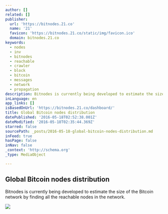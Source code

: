 ```yaml
---
author: []
related: []
publisher:
  url: 'https://bitnodes.21.co'
  name: '21'
  favicon: 'https://bitnodes.21.co/static/img/favicon.ico'
  domain: bitnodes.21.co
keywords:
  - nodes
  - inv
  - bitnodes
  - reachable
  - crawler
  - block
  - bitcoin
  - messages
  - network
  - propagation
description: Bitnodes is currently being developed to estimate the size of the Bitcoin network by finding all the reachable nodes in the network.
inLanguage: en
app_links: []
isBasedOnUrl: 'https://bitnodes.21.co/dashboard/'
title: Global Bitcoin nodes distribution
datePublished: '2016-05-18T02:52:38.001Z'
dateModified: '2016-05-18T02:35:44.369Z'
starred: false
sourcePath: _posts/2016-05-18-global-bitcoin-nodes-distribution.md
inFeed: true
hasPage: false
inNav: false
_context: 'http://schema.org'
_type: MediaObject

---
```

<article style=""><h1>Global Bitcoin nodes distribution</h1><p>Bitnodes is currently being developed to estimate the size of the Bitcoin network by finding all the reachable nodes in the network.</p><img src="https://bitnodes.21.co/static/img/bitnodes-logo.png" /></article>